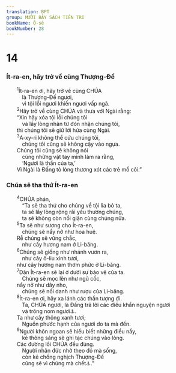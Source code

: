 ```yaml
---
translation: BPT
group: MƯỜI BẢY SÁCH TIÊN TRI
bookName: Ô-sê 
bookNumber: 28
---
```


<div class="title"><h1>14</h1><h3>Ít-ra-en, hãy trở về cùng Thượng-Đế</h3></div>
<span class="verse os_14_1">  <sup>1</sup>Ít-ra-en ơi, hãy trở về cùng CHÚA<br/>   là Thượng-Đế ngươi,<br/>   vì tội lỗi ngươi khiến ngươi vấp ngã.<br/></span>
<span class="verse os_14_2">  <sup>2</sup>Hãy trở về cùng CHÚA và thưa với Ngài rằng:<br/>  “Xin hãy xóa tội lỗi chúng tôi<br/>   và lấy lòng nhân từ đón nhận chúng tôi,<br/>  thì chúng tôi sẽ giữ lời hứa cùng Ngài.<br/></span>
<span class="verse os_14_3">  <sup>3</sup>A-xy-ri không thể cứu chúng tôi,<br/>   chúng tôi cũng sẽ không cậy vào ngựa.<br/>  Chúng tôi cũng sẽ không nói<br/>   cùng những vật tay mình làm ra rằng,<br/>   ‘Ngươi là thần của ta,’<br/>  Vì Ngài là Đấng tỏ lòng thương xót các trẻ mồ côi.”<br/></span>
<div class="title"><h3>Chúa sẽ tha thứ Ít-ra-en</h3></div>
<span class="verse os_14_4">  <sup>4</sup>CHÚA phán,<br/>   “Ta sẽ tha thứ cho chúng về tội lìa bỏ ta,<br/>   ta sẽ lấy lòng rộng rãi yêu thương chúng,<br/>   ta sẽ không còn nổi giận cùng chúng nữa.<br/></span>
<span class="verse os_14_5">  <sup>5</sup>Ta sẽ như sương cho Ít-ra-en,<br/>   chúng sẽ nẩy nở như hoa huệ.<br/>  Rễ chúng sẽ vững chắc,<br/>   như cây hương nam ở Li-băng.<br/></span>
<span class="verse os_14_6">  <sup>6</sup>Chúng sẽ giống như nhánh vươn ra,<br/>   như cây ô-liu xinh tươi,<br/>  như cây hương nam thơm phức ở Li-băng.<br/></span>
<span class="verse os_14_7">  <sup>7</sup>Dân Ít-ra-en sẽ lại ở dưới sự bảo vệ của ta.<br/>   Chúng sẽ mọc lên như ngũ cốc,<br/>  nẩy nở như dây nho,<br/>   chúng sẽ nổi danh như rượu của Li-băng.<br/></span>
<span class="verse os_14_8">  <sup>8</sup>Ít-ra-en ơi, hãy xa lánh các thần tượng đi.<br/>   Ta, CHÚA ngươi, là Đấng trả lời các điều khẩn nguyện ngươi<br/>   và trông nom ngươi<a data-toggle="tooltip" data-placement="bottom" title="Đây là một lối chơi chữ. Tiếng Hê-bơ-rơ nghe như “A-xy-ri.” Thượng Đế bảo rằng Ngài bảo vệ dân Ít-ra-en chứ không phải nước nào khác bảo vệ họ.">⚓</a>.<br/>  Ta như cây thông xanh tươi;<br/>   Nguồn phước hạnh của ngươi do ta mà đến.<br/></span>
<span class="verse os_14_9">  <sup>9</sup>Người khôn ngoan sẽ hiểu biết những điều nầy,<br/>   kẻ thông sáng sẽ ghi tạc chúng vào lòng.<br/>  Các đường lối CHÚA đều đúng.<br/>   Người nhân đức nhờ theo đó mà sống,<br/>   còn kẻ chống nghịch Thượng-Đế<br/>   cũng sẽ vì chúng mà chết<a data-toggle="tooltip" data-placement="bottom" title="Nguyên văn, “Người nhân đức sẽ bước đi trong đó, còn tội nhân sẽ vấp ngã trong đó.”">⚓</a>.”<br/></span>
